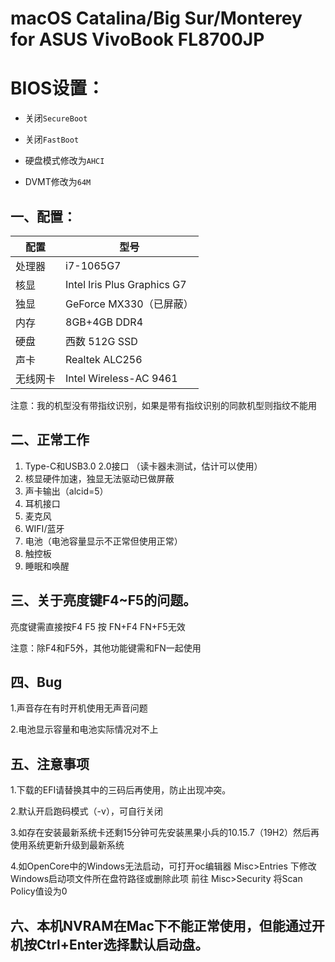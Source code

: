 # macOS Catalina/Big Sur/Monterey for ASUS VivoBook FL8700JP

# BIOS设置：

- 关闭`SecureBoot`

- 关闭`FastBoot`

- 硬盘模式修改为`AHCI`

- DVMT修改为`64M`


## 一、配置：

|    配置       |        型号                 |
|--------------|-----------------------------|
|    处理器     |          i7-1065G7          |
|     核显      |    Intel lris Plus Graphics G7    |
|     独显      |    GeForce MX330（已屏蔽）    |
|     内存      |     8GB+4GB DDR4        |
|     硬盘      |       西数 512G SSD        |
|     声卡      |       Realtek ALC256        |
|   无线网卡     |        Intel Wireless-AC 9461      |

注意：我的机型没有带指纹识别，如果是带有指纹识别的同款机型则指纹不能用


## 二、正常工作
1. Type-C和USB3.0 2.0接口 （读卡器未测试，估计可以使用）
2. 核显硬件加速，独显无法驱动已做屏蔽
3. 声卡输出（alcid=5）
4. 耳机接口
5. 麦克风
6. WIFI/蓝牙
7. 电池（电池容量显示不正常但使用正常）
8. 触控板
9. 睡眠和唤醒

## 三、关于亮度键F4~F5的问题。

亮度键需直接按F4 F5 按 FN+F4 FN+F5无效

注意：除F4和F5外，其他功能键需和FN一起使用

## 四、Bug
1.声音存在有时开机使用无声音问题

2.电池显示容量和电池实际情况对不上

## 五、注意事项
1.下载的EFI请替换其中的三码后再使用，防止出现冲突。  

2.默认开启跑码模式（-v），可自行关闭 

3.如存在安装最新系统卡还剩15分钟可先安装黑果小兵的10.15.7（19H2）然后再使用系统更新升级到最新系统

4.如OpenCore中的Windows无法启动，可打开oc编辑器 Misc>Entries 下修改Windows启动项文件所在盘符路径或删除此项 前往 Misc>Security 将Scan Policy值设为0

## 六、本机NVRAM在Mac下不能正常使用，但能通过开机按Ctrl+Enter选择默认启动盘。
